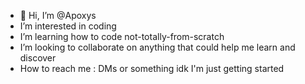 - 👋 Hi, I’m @Apoxys
- I’m interested in coding
- I’m learning how to code not-totally-from-scratch 
- I’m looking to collaborate on anything that could help me learn and discover
- How to reach me : DMs or something idk I'm just getting started

<!---
Apoxys/Apoxys is a ✨ special ✨ repository because its `README.md` (this file) appears on your GitHub profile.
You can click the Preview link to take a look at your changes.
--->

